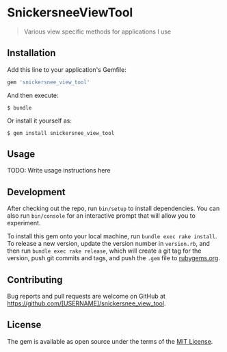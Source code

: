 # SnickersneeViewTool
> Various view specific methods for applications I use

## Installation

Add this line to your application's Gemfile:

```ruby
gem 'snickersnee_view_tool'
```

And then execute:

    $ bundle

Or install it yourself as:

    $ gem install snickersnee_view_tool

## Usage

TODO: Write usage instructions here

## Development

After checking out the repo, run `bin/setup` to install dependencies. You can also run `bin/console` for an interactive prompt that will allow you to experiment.

To install this gem onto your local machine, run `bundle exec rake install`. To release a new version, update the version number in `version.rb`, and then run `bundle exec rake release`, which will create a git tag for the version, push git commits and tags, and push the `.gem` file to [rubygems.org](https://rubygems.org).

## Contributing

Bug reports and pull requests are welcome on GitHub at https://github.com/[USERNAME]/snickersnee_view_tool.

## License

The gem is available as open source under the terms of the [MIT License](https://opensource.org/licenses/MIT).
